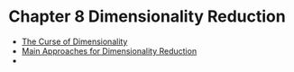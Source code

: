# Chapter 8 Dimensionality Reduction

- [The Curse of Dimensionality](the-curse-of-dimensionality)
- [Main Approaches for Dimensionality Reduction](-main-approaches-for-dimensionality-reduction)
- 
